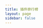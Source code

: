 ```yaml
---
title: 插件排行榜
layout: page
sidebar: false
---
```


<!-- markdownlint-disable -->

<script setup>
import { defineClientComponent } from 'vitepress'
const PluginsChart = defineClientComponent(() => {
    return import ("./components/PluginsChart.vue")
})
</script>

<ClientOnly>
    <PluginsChart />
</ClientOnly>

